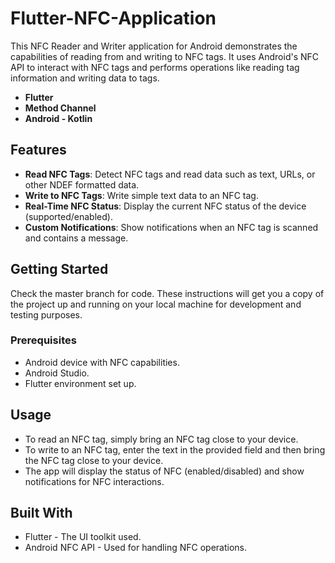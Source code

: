 # Flutter-NFC-Application

This NFC Reader and Writer application for Android demonstrates the capabilities of reading from and writing to NFC tags. It uses Android's NFC API to interact with NFC tags and performs operations like reading tag information and writing data to tags.
- **Flutter**
- **Method Channel**
- **Android - Kotlin**

## Features

- **Read NFC Tags**: Detect NFC tags and read data such as text, URLs, or other NDEF formatted data.
- **Write to NFC Tags**: Write simple text data to an NFC tag.
- **Real-Time NFC Status**: Display the current NFC status of the device (supported/enabled).
- **Custom Notifications**: Show notifications when an NFC tag is scanned and contains a message.

## Getting Started

Check the master branch for code.
These instructions will get you a copy of the project up and running on your local machine for development and testing purposes.

### Prerequisites

- Android device with NFC capabilities.
- Android Studio.
- Flutter environment set up.

## Usage
- To read an NFC tag, simply bring an NFC tag close to your device.
- To write to an NFC tag, enter the text in the provided field and then bring the NFC tag close to your device.
- The app will display the status of NFC (enabled/disabled) and show notifications for NFC interactions.

## Built With
- Flutter - The UI toolkit used.
- Android NFC API - Used for handling NFC operations.
  

